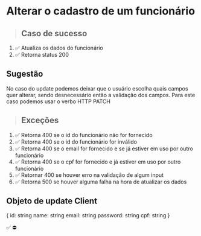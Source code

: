 # Alterar o cadastro de um funcionário

> ## Caso de sucesso

1. ✅ Atualiza os dados do funcionário
2. ✅ Retorna status 200

## Sugestão
No caso do update podemos deixar que o usuário escolha quais campos quer alterar, sendo desnecessário então a validação dos campos. Para este caso podemos usar o verbo HTTP PATCH

> ## Exceções
1. ✅ Retorna 400 se o id do funcionário não for fornecido
2. ✅ Retorna 400 se o id do funcionário for inválido
3. ✅ Retorna 400 se o email for fornecido e se já estiver em uso por outro funcionário
4. ✅ Retorna 400 se o cpf for fornecido e já estiver em uso por outro funcionário
5. ✅ Retornar 400 se houver erro na validação de algum input
6. ✅ Retorna 500 se houver alguma falha na hora de atualizar os dados


## Objeto de update Client
{
  	id: string
    name: string
    email: string
    password: string
    cpf: string
}

✅
⛔

